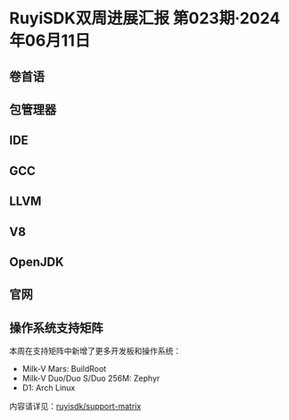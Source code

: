 # RuyiSDK双周进展汇报  第023期·2024年06月11日

## 卷首语

## 包管理器

## IDE

## GCC

## LLVM

## V8

## OpenJDK

## 官网

## 操作系统支持矩阵

本周在支持矩阵中新增了更多开发板和操作系统：

- Milk-V Mars: BuildRoot
- Milk-V Duo/Duo S/Duo 256M: Zephyr
- D1: Arch Linux

内容请详见：[ruyisdk/support-matrix](https://github.com/ruyisdk/support-matrix)
